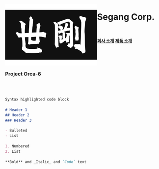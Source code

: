 [<img align="left" width="300" height="200" src="segang_logo.jpg">](index.md)

# Segang Corp. 

<br>

[**회사 소개**](history.md)                             [**제품 소개**](product.md)

<br><br><br>
### Project Orca-6
<br><br>
```markdown
Syntax highlighted code block

# Header 1
## Header 2
### Header 3

- Bulleted
- List

1. Numbered
2. List

**Bold** and _Italic_ and `Code` text

